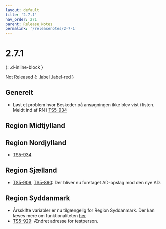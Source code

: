 ```yaml
---
layout: default
title: '2.7.1'
nav_order: 271
parent: Release Notes
permalink: '/releasenotes/2-7-1'
---
```


# 2.7.1
{: .d-inline-block }

Not Released
{: .label .label-red }

## Generelt
- Løst et problem hvor Beskeder på ansøgningen ikke blev vist i listen. Meldt ind af RN i [TS5-934](https://sd.trifork.com/browse/TS5-934)

## Region Midtjylland

## Region Nordjylland
- [TS5-934](https://sd.trifork.com/browse/TS5-934)

## Region Sjælland
- [TS5-909](https://sd.trifork.com/browse/TS5-909), [TS5-890](https://sd.trifork.com/browse/TS5-890): Der bliver nu foretaget AD-opslag mod den nye AD.

## Region Syddanmark
- Årsskifte variabler er nu tilgængelig for Region Syddanmark. Der kan læses mere om funktionaliteten [her](https://befordring.dash.trifork.com/releasenotes/2-4-0#%C3%A5rsskifte)
- [TS5-929](https://sd.trifork.com/browse/TS5-929): Ændret adresse for testperson.
